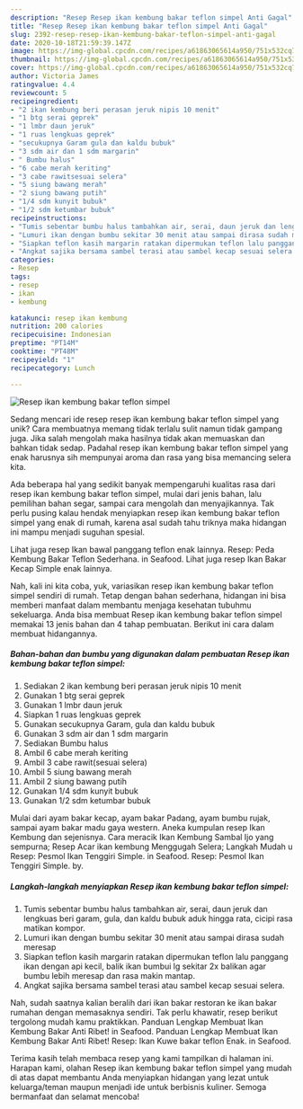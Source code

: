 ```yaml
---
description: "Resep Resep ikan kembung bakar teflon simpel Anti Gagal"
title: "Resep Resep ikan kembung bakar teflon simpel Anti Gagal"
slug: 2392-resep-resep-ikan-kembung-bakar-teflon-simpel-anti-gagal
date: 2020-10-18T21:59:39.147Z
image: https://img-global.cpcdn.com/recipes/a61863065614a950/751x532cq70/resep-ikan-kembung-bakar-teflon-simpel-foto-resep-utama.jpg
thumbnail: https://img-global.cpcdn.com/recipes/a61863065614a950/751x532cq70/resep-ikan-kembung-bakar-teflon-simpel-foto-resep-utama.jpg
cover: https://img-global.cpcdn.com/recipes/a61863065614a950/751x532cq70/resep-ikan-kembung-bakar-teflon-simpel-foto-resep-utama.jpg
author: Victoria James
ratingvalue: 4.4
reviewcount: 5
recipeingredient:
- "2 ikan kembung beri perasan jeruk nipis 10 menit"
- "1 btg serai geprek"
- "1 lmbr daun jeruk"
- "1 ruas lengkuas geprek"
- "secukupnya Garam gula dan kaldu bubuk"
- "3 sdm air dan 1 sdm margarin"
- " Bumbu halus"
- "6 cabe merah keriting"
- "3 cabe rawitsesuai selera"
- "5 siung bawang merah"
- "2 siung bawang putih"
- "1/4 sdm kunyit bubuk"
- "1/2 sdm ketumbar bubuk"
recipeinstructions:
- "Tumis sebentar bumbu halus tambahkan air, serai, daun jeruk dan lengkuas beri garam, gula, dan kaldu bubuk aduk hingga rata, cicipi rasa matikan kompor."
- "Lumuri ikan dengan bumbu sekitar 30 menit atau sampai dirasa sudah meresap"
- "Siapkan teflon kasih margarin ratakan dipermukan teflon lalu panggang ikan dengan api kecil, balik ikan bumbui lg sekitar 2x balikan agar bumbu lebih meresap dan rasa makin mantap."
- "Angkat sajika bersama sambel terasi atau sambel kecap sesuai selera."
categories:
- Resep
tags:
- resep
- ikan
- kembung

katakunci: resep ikan kembung 
nutrition: 200 calories
recipecuisine: Indonesian
preptime: "PT14M"
cooktime: "PT48M"
recipeyield: "1"
recipecategory: Lunch

---
```



![Resep ikan kembung bakar teflon simpel](https://img-global.cpcdn.com/recipes/a61863065614a950/751x532cq70/resep-ikan-kembung-bakar-teflon-simpel-foto-resep-utama.jpg)

Sedang mencari ide resep resep ikan kembung bakar teflon simpel yang unik? Cara membuatnya memang tidak terlalu sulit namun tidak gampang juga. Jika salah mengolah maka hasilnya tidak akan memuaskan dan bahkan tidak sedap. Padahal resep ikan kembung bakar teflon simpel yang enak harusnya sih mempunyai aroma dan rasa yang bisa memancing selera kita.

Ada beberapa hal yang sedikit banyak mempengaruhi kualitas rasa dari resep ikan kembung bakar teflon simpel, mulai dari jenis bahan, lalu pemilihan bahan segar, sampai cara mengolah dan menyajikannya. Tak perlu pusing kalau hendak menyiapkan resep ikan kembung bakar teflon simpel yang enak di rumah, karena asal sudah tahu triknya maka hidangan ini mampu menjadi suguhan spesial.

Lihat juga resep Ikan bawal panggang teflon enak lainnya. Resep: Peda Kembung Bakar Teflon Sederhana. in Seafood. Lihat juga resep Ikan Bakar Kecap Simple enak lainnya.


Nah, kali ini kita coba, yuk, variasikan resep ikan kembung bakar teflon simpel sendiri di rumah. Tetap dengan bahan sederhana, hidangan ini bisa memberi manfaat dalam membantu menjaga kesehatan tubuhmu sekeluarga. Anda bisa membuat Resep ikan kembung bakar teflon simpel memakai 13 jenis bahan dan 4 tahap pembuatan. Berikut ini cara dalam membuat hidangannya.

<!--inarticleads1-->

##### Bahan-bahan dan bumbu yang digunakan dalam pembuatan Resep ikan kembung bakar teflon simpel:

1. Sediakan 2 ikan kembung beri perasan jeruk nipis 10 menit
1. Gunakan 1 btg serai geprek
1. Gunakan 1 lmbr daun jeruk
1. Siapkan 1 ruas lengkuas geprek
1. Gunakan secukupnya Garam, gula dan kaldu bubuk
1. Gunakan 3 sdm air dan 1 sdm margarin
1. Sediakan  Bumbu halus
1. Ambil 6 cabe merah keriting
1. Ambil 3 cabe rawit(sesuai selera)
1. Ambil 5 siung bawang merah
1. Ambil 2 siung bawang putih
1. Gunakan 1/4 sdm kunyit bubuk
1. Gunakan 1/2 sdm ketumbar bubuk


Mulai dari ayam bakar kecap, ayam bakar Padang, ayam bumbu rujak, sampai ayam bakar madu gaya western. Aneka kumpulan resep Ikan Kembung dan sejenisnya. Cara meracik Ikan Kembung Sambal Ijo yang sempurna; Resep Acar ikan kembung Menggugah Selera; Langkah Mudah u Resep: Pesmol Ikan Tenggiri Simple. in Seafood. Resep: Pesmol Ikan Tenggiri Simple. by. 

<!--inarticleads2-->

##### Langkah-langkah menyiapkan Resep ikan kembung bakar teflon simpel:

1. Tumis sebentar bumbu halus tambahkan air, serai, daun jeruk dan lengkuas beri garam, gula, dan kaldu bubuk aduk hingga rata, cicipi rasa matikan kompor.
1. Lumuri ikan dengan bumbu sekitar 30 menit atau sampai dirasa sudah meresap
1. Siapkan teflon kasih margarin ratakan dipermukan teflon lalu panggang ikan dengan api kecil, balik ikan bumbui lg sekitar 2x balikan agar bumbu lebih meresap dan rasa makin mantap.
1. Angkat sajika bersama sambel terasi atau sambel kecap sesuai selera.


Nah, sudah saatnya kalian beralih dari ikan bakar restoran ke ikan bakar rumahan dengan memasaknya sendiri. Tak perlu khawatir, resep berikut tergolong mudah kamu praktikkan. Panduan Lengkap Membuat Ikan Kembung Bakar Anti Ribet! in Seafood. Panduan Lengkap Membuat Ikan Kembung Bakar Anti Ribet! Resep: Ikan Kuwe bakar teflon Enak. in Seafood. 

Terima kasih telah membaca resep yang kami tampilkan di halaman ini. Harapan kami, olahan Resep ikan kembung bakar teflon simpel yang mudah di atas dapat membantu Anda menyiapkan hidangan yang lezat untuk keluarga/teman maupun menjadi ide untuk berbisnis kuliner. Semoga bermanfaat dan selamat mencoba!
